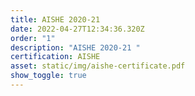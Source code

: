 ```yaml
---
title: AISHE 2020-21
date: 2022-04-27T12:34:36.320Z
order: "1"
description: "AISHE 2020-21 "
certification: AISHE
asset: static/img/aishe-certificate.pdf
show_toggle: true
---
```

